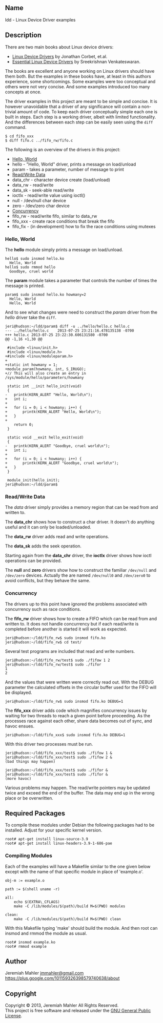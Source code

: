 ## Name

ldd - Linux Device Driver examples

## Description

There are two main books about Linux device drivers:

 * [Linux Device Drivers][ldd] by Jonathan Corbet, et.al.
 * [Essential Linux Device Drivers][eldd] by Sreekrishnan Venkateswaran.

The books are excellent and anyone working on Linux drivers should
have them both.
But the examples in these books have,
at least in this authors experience, some shortcomings.
Some examples were too conceptual and others were
not very concise.  And some examples introduced too many concepts
at once.

The driver examples in this project are meant to be simple and concise.
It is however unavoidable that a driver of any significance
will contain a non-trivial amount of code.
To keep each driver conceptually simple each one is built
in steps.  Each step is a working driver, albeit with limited functionality.
And the differences between each step can be easily seen
using the `diff` command.

	$ cd fifo_xxx
	$ diff fifo.c ../fifo_rw/fifo.c

  [ldd]: http://lwn.net/Kernel/LDD3/  "Linux Device Drivers"
  [eldd]: http://elinuxdd.com/  "Essential Linux Device Drives"

The following is an overview of the drivers in this project:

 - [Hello, World](#hello-world)
  - hello - "Hello, World" driver, prints a message on load/unload
  - param - takes a parameter, number of message to print
 - [Read/Write Data](#readwrite-data)
  - data\_chr - character device create (load/unload)
  - data\_rw - read/write
  - data\_sk - seek-able read/write
  - ioctlx - read/write value using ioctl()
  - null - /dev/null char device
  - zero - /dev/zero char device
 - [Concurrency](#concurrency)
  - fifo\_rw - read/write fifo, similar to data\_rw
  - fifo\_xxx - create race conditions that break the fifo
  - fifo\_fix - (in development) how to fix the race conditions using mutexes

### Hello, World<a id="hello-world"></a>

The **hello** module simply prints a message on load/unload.

	hello$ sudo insmod hello.ko
	  Hello, World
	hello$ sudo rmmod hello
	  Goodbye, cruel world
	
The **param** module takes a parameter that controls the number
of times the message is printed.

	param$ sudo insmod hello.ko howmany=2
	  Hello, World
	  Hello, World

And to see what changes were need to construct the *param* driver
from the *hello* driver take the `diff`.

	jeri@hudson:~/ldd/param$ diff -u ../hello/hello.c hello.c
	--- ../hello/hello.c	2013-07-25 23:21:16.478135138 -0700
	+++ hello.c	2013-07-25 23:22:30.606131580 -0700
	@@ -1,16 +1,30 @@
	 
	 #include <linux/init.h>
	 #include <linux/module.h>
	+#include <linux/moduleparam.h>
	+
	+static int howmany = 1;
	+module_param(howmany, int, S_IRUGO);
	+// This will also create an entry in /sys/module/hello/parameters/howmany
	 
	 static int __init hello_init(void)
	 {
	-	printk(KERN_ALERT "Hello, World\n");
	+	int i;
	+
	+	for (i = 0; i < howmany; i++) {
	+		printk(KERN_ALERT "Hello, World\n");
	+	}
	+
		return 0;
	 }
	 
	 static void __exit hello_exit(void)
	 {
	-	printk(KERN_ALERT "Goodbye, cruel world\n");
	+	int i;
	+
	+	for (i = 0; i < howmany; i++) {
	+		printk(KERN_ALERT "Goodbye, cruel world\n");
	+	}
	 }
	 
	 module_init(hello_init);
	jeri@hudson:~/ldd/param$ 

### Read/Write Data<a id="readwrite-data"></a>

The *data* driver simply provides a memory region that can be
read from and written to.

The **data_chr** shows how to construct a char driver.
It doesn't do anything useful and it can only be loaded/unloaded.

The **data_rw** driver adds read and write operations.

The **data_sk** adds the seek operation.

Starting again from the **data_chr** driver, the **ioctlx**
driver shows how ioctl operations can be provided.

The **null** and **zero** drivers show how to construct
the familiar `/dev/null` and `/dev/zero` devices.
Actually the are named `/dev/null0` and `/dev/zero0` to avoid
conflicts, but they behave the same.

### Concurrency<a id="concurrency"></a>

The drivers up to this point have ignored the problems associated
with concurrency such as race conditions.

The **fifo_rw** driver shows how to create a FIFO which can be read
from and written to.  It does not handle concurrency but if
each read/write is completed before another is started it
will work as expected.

	jeri@hudson:~/ldd/fifo_rw$ sudo insmod fifo.ko
	jeri@hudson:~/ldd/fifo_rw$ cd test/

Several test programs are included that read and write numbers.

	jeri@hudson:~/ldd/fifo_rw/test$ sudo ./fifow 1 2
	jeri@hudson:~/ldd/fifo_rw/test$ sudo ./fifor
	1
	2

And the values that were written were correctly read out.
With the DEBUG parameter the calculated offsets in the circular
buffer used for the FIFO will be displayed.

	jeri@hudson:~/ldd/fifo_rw$ sudo insmod fifo.ko DEBUG=1

The **fifo_xxx** driver adds code which magnifies concurrency
issues by waiting for two threads to reach a given point
before proceeding.  As the processes race against each other,
share data becomes out of sync, and havoc ensues.

	jeri@hudson:~/ldd/fifo_xxx$ sudo insmod fifo.ko DEBUG=1

With this driver two processes must be run.

	jeri@hudson:~/ldd/fifo_xxx/test$ sudo ./fifow 1 &
	jeri@hudson:~/ldd/fifo_xxx/test$ sudo ./fifow 2 &
	(bad things may happen)

	jeri@hudson:~/ldd/fifo_xxx/test$ sudo ./fifor &
	jeri@hudson:~/ldd/fifo_xxx/test$ sudo ./fifor &
	(more havoc)

Various problems may happen.  The read/write pointers
may be updated twice and exceed the end of the buffer.
The data may end up in the wrong place or be overwritten.

## Required Packages

To compile these modules under Debian the following
packages had to be installed.  Adjust for your specific
kernel version.

    root# apt-get install linux-source-3.9
    root# apt-get install linux-headers-3.9-1-686-pae

### Compiling Modules

Each of the examples will have a Makefile similar to
the one given below except with the name of that
specific module in place of 'example.o'.

    obj-m := example.o
    
    path := $(shell uname -r)
    
    all:
        echo $(EXTRA\_CFLAGS)
        make -C /lib/modules/$(path)/build M=$(PWD) modules
    
    clean:
        make -C /lib/modules/$(path)/build M=$(PWD) clean

With this Makefile typing 'make' should build the module.
And then root can insmod and rmmod the module as usual.

    root# insmod example.ko
    root# rmmod example

## Author

Jeremiah Mahler <jmmahler@gmail.com><br>
<https://plus.google.com/101159326398579740638/about>

## Copyright

Copyright &copy; 2013, Jeremiah Mahler All Rights Reserved.<br>
This project is free software and released under
the [GNU General Public License][gpl].

  [gpl]: http://www.gnu.org/licenses/gpl.html

